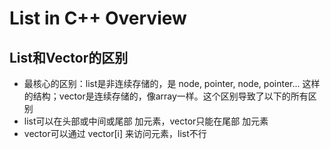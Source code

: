 # List in C++ Overview
## List和Vector的区别
* 最核心的区别：list是非连续存储的，是 node, pointer, node, pointer... 这样的结构；vector是连续存储的，像array一样。这个区别导致了以下的所有区别
* list可以在头部或中间或尾部 加元素，vector只能在尾部 加元素
* vector可以通过 vector[i] 来访问元素，list不行
